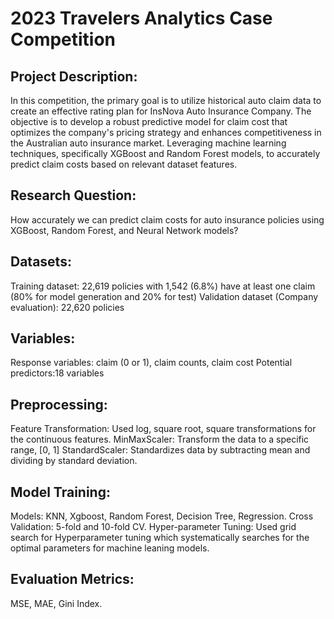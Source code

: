 # 2023 Travelers Analytics Case Competition
## Project Description:
In this competition, the primary goal is to utilize historical auto claim data to create an effective
rating plan for InsNova Auto Insurance Company. The objective is to develop a robust
predictive model for claim cost that optimizes the company's pricing strategy and enhances
competitiveness in the Australian auto insurance market. Leveraging machine learning
techniques, specifically XGBoost and Random Forest models, to accurately predict claim costs
based on relevant dataset features. 

## Research Question:
How accurately we can predict claim costs for auto insurance policies using XGBoost, Random
Forest, and Neural Network models?

## Datasets:
Training dataset: 22,619 policies with 1,542 (6.8%) have at
least one claim (80% for model generation and 20% for test)
Validation dataset (Company evaluation): 22,620 policies
## Variables:
Response variables: claim (0 or 1), claim counts, claim cost
Potential predictors:18 variables

## Preprocessing:

Feature Transformation: Used log, square root, square transformations for the continuous features.
MinMaxScaler: Transform the data to a specific range, [0, 1]
StandardScaler: Standardizes data by subtracting mean and dividing by standard deviation.

## Model Training:
Models: KNN, Xgboost, Random Forest, Decision Tree, Regression. 
Cross Validation: 5-fold and 10-fold CV.
Hyper-parameter Tuning: Used grid search for Hyperparameter tuning which systematically searches for the optimal parameters for machine leaning models.

## Evaluation Metrics: 
MSE, MAE, Gini Index.
